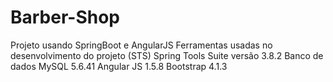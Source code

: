 # Barber-Shop
Projeto usando SpringBoot e AngularJS
Ferramentas usadas no desenvolvimento do projeto
(STS) Spring Tools Suite versão 3.8.2
Banco de dados MySQL 5.6.41
Angular JS 1.5.8
Bootstrap 4.1.3
